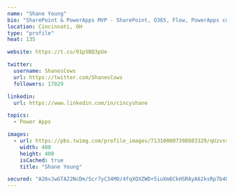 ```yaml
---
name: "Shane Young"
bio: "SharePoint & PowerApps MVP - SharePoint, O365, Flow, PowerApps consulting? @PowerApps911 | Pure Snark? You found it."
location: Cincinnati, OH
type: "profile"
heat: 135

website: https://t.co/91p5BQ3pUe

twitter:
  username: ShanesCows
  url: https://twitter.com/ShanesCows
  followers: 17829

linkedin:
  url: https://www.linkedin.com/in/cincyshane

topics:
  - Power Apps

images:
  - url: https://pbs.twimg.com/profile_images/713100007398883329/qUzvsvQ3_400x400.jpg
    width: 400
    height: 400
    isCached: true
    title: "Shane Young"

secured: "A26vJwGTA22NcDm/Scr7yC34MO/4fqXOXZWD+5iuXm6CkHSRAyA62ksRp7b4UnXxUA6XRFx6k3/Ji7jPVknwddXGnXasXO1eA6oSh/vmZblGNuY3UBJ1nTDLKOiQbFvRCpUYXx8CXcI4p+f0VrGkvJSHj+oqbifBUHbe+qObKInNg7mq6YXSN/Gtr4kq4H6ZO9qZl99iCZOrVaIURY8Ag9xlRQ0E4KE6u7m/txfTqEqADCeNtEORGDvdjcfe3Zfoh0OP4hN7dN03syggT/v3LMrzij5s2mqnDTWfafT/SaEW0viUFuF6VNgxf/MzdiUpl0Wi+Mh3uVzwZzlUCM0X3hwBcVim32vJNiSFkEB6o/vLRtLw5jggIlurMZua7Q+1o+MKvMDqbfu0V1sHUYPW0ZobpvMIa8f/MsvkwNO36qY=;3OvZu/sbWAbihjhJ0EoIeA=="
---
```



